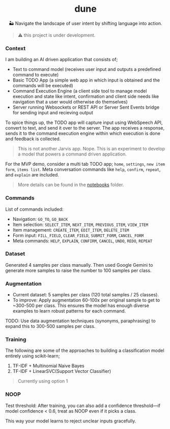 <div align=center>

# dune
🏜️ Navigate the landscape of user intent by shifting language into action. 

</div>

>:warning: this project is under development.

### Context
I am building an AI driven application that consists of;

- Text to command model (receives user input and outputs a predefined command to execute)
- Basic TODO App (a simple web app in which input is obtained and the commands will be executed)
- Command Execution Engine (a client side tool to manage model execution and state like intent, confirmation and client side needs like navigation that a user would otherwise do themselves)
- Server running Websockets or REST API or Server Sent Events bridge for sending input and recieving output

To spice things up, the TODO app will capture input using WebSpeech API, convert to text, and send it over to
the server. The app receives a response, sends it to the command execution engine within which execution is done and feedback is collected.

> This is not another Jarvis app. Nope.
> This is an experiment to develop a model that powers a command driven application.

For the MVP demo, consider a multi tab TODO app; `home`, `settings`, `new item form`, `items list`.
Meta conversation commands like `help`, `confirm`, `repeat`, and `explain` are included.

>More details can be found in the [notebooks](./notebooks/) folder.

### Commands

List of commands included:

- Navigation: `GO_TO`, `GO_BACK`
- Item selection: `SELECT_ITEM`, `NEXT_ITEM`, `PREVIOUS_ITEM`, `VIEW_ITEM`
- Item management: `CREATE_ITEM`, `EDIT_ITEM`, `DELETE_ITEM`
- Form input: `FILL_FIELD`, `CLEAR_FIELD`, `SUBMIT_FORM`, `CANCEL_FORM`
- Meta commands: `HELP`, `EXPLAIN`, `CONFIRM`, `CANCEL`, `UNDO`, `REDO`, `REPEAT`

### Dataset

Generated 4 samples per class manually. Then used Google Gemini to generate more samples to raise the number to
100 samples per class.

### Augmentation

- Current dataset: 5 samples per class (120 total samples / 25 classes).
- To improve: Apply augmentation 60-100x per original sample to get to ~300-500 per class. 
This ensures the model has enough diverse examples to learn robust patterns for each command.

TODO: Use data augmentation techniques (synonyms, paraphrasing) to expand this to 300-500 samples per class.

### Training
The following are some of the approaches to building a classification model entirely using scikit-learn;
1. TF-IDF + Multinomial Naive Bayes
2. TF-IDF + LinearSVC(Support Vector Classifier)
>Currently using option 1

### NOOP

Test threshold: After training, you can also add a confidence threshold—if model confidence < 0.6, treat as NOOP even if it picks a class.

This way your model learns to reject unclear inputs gracefully.
